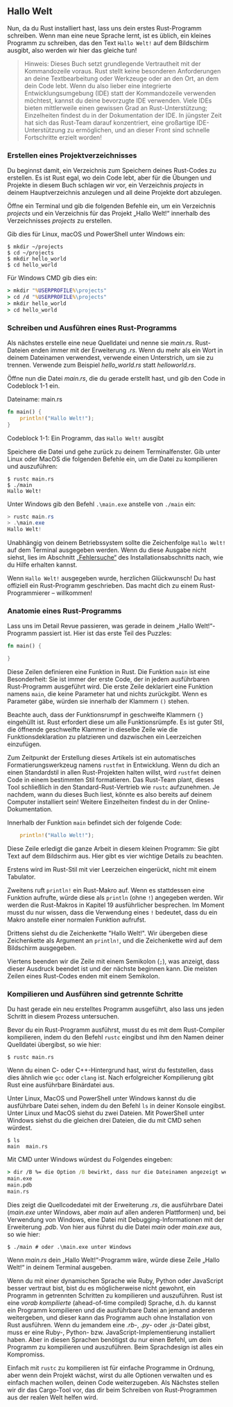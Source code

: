 ## Hallo Welt

Nun, da du Rust installiert hast, lass uns dein erstes Rust-Programm schreiben.
Wenn man eine neue Sprache lernt, ist es üblich, ein kleines Programm zu
schreiben, das den Text `Hallo Welt!` auf dem Bildschirm ausgibt, also werden
wir hier das gleiche tun!

> Hinweis: Dieses Buch setzt grundlegende Vertrautheit mit der Kommandozeile
> voraus. Rust stellt keine besonderen Anforderungen an deine Textbearbeitung
> oder Werkzeuge oder an den Ort, an dem dein Code lebt. Wenn du also lieber
> eine integrierte Entwicklungsumgebung (IDE) statt der Kommandozeile verwenden
> möchtest, kannst du deine bevorzugte IDE verwenden. Viele IDEs bieten
> mittlerweile einen gewissen Grad an Rust-Unterstützung; Einzelheiten findest
> du in der Dokumentation der IDE. In jüngster Zeit hat sich das Rust-Team
> darauf konzentriert, eine großartige IDE-Unterstützung zu ermöglichen, und an
> dieser Front sind schnelle Fortschritte erzielt worden!

### Erstellen eines Projektverzeichnisses

Du beginnst damit, ein Verzeichnis zum Speichern deines Rust-Codes zu
erstellen. Es ist Rust egal, wo dein Code lebt, aber für die Übungen und
Projekte in diesem Buch schlagen wir vor, ein Verzeichnis *projects* in deinem
Hauptverzeichnis anzulegen und all deine Projekte dort abzulegen.

Öffne ein Terminal und gib die folgenden Befehle ein, um ein Verzeichnis
*projects* und ein Verzeichnis für das Projekt „Hallo Welt!“ innerhalb des
Verzeichnisses *projects* zu erstellen.

Gib dies für Linux, macOS und PowerShell unter Windows ein:

```console
$ mkdir ~/projects
$ cd ~/projects
$ mkdir hello_world
$ cd hello_world
```

Für Windows CMD gib dies ein:

```cmd
> mkdir "%USERPROFILE%\projects"
> cd /d "%USERPROFILE%\projects"
> mkdir hello_world
> cd hello_world
```

### Schreiben und Ausführen eines Rust-Programms

Als nächstes erstelle eine neue Quelldatei und nenne sie *main.rs*.
Rust-Dateien enden immer mit der Erweiterung *.rs*. Wenn du mehr als ein Wort
in deinem Dateinamen verwendest, verwende einen Unterstrich, um sie zu trennen.
Verwende zum Beispiel *hello_world.rs* statt *helloworld.rs*.

Öffne nun die Datei *main.rs*, die du gerade erstellt hast, und gib den Code in
Codeblock 1-1 ein.

<span class="filename">Dateiname: main.rs</span>

```rust
fn main() {
    println!("Hallo Welt!");
}
```

<span class="caption">Codeblock 1-1: Ein Programm, das `Hallo Welt!`
ausgibt</span>

Speichere die Datei und gehe zurück zu deinem Terminalfenster. Gib unter Linux
oder MacOS die folgenden Befehle ein, um die Datei zu kompilieren und auszuführen:

```console
$ rustc main.rs
$ ./main
Hallo Welt!
```

Unter Windows gib den Befehl `.\main.exe` anstelle von `./main` ein:

```powershell
> rustc main.rs
> .\main.exe
Hallo Welt!
```

Unabhängig von deinem Betriebssystem sollte die Zeichenfolge `Hallo Welt!` auf
dem Terminal ausgegeben werden. Wenn du diese Ausgabe nicht siehst, lies im
Abschnitt [„Fehlersuche“][troubleshooting] des Installationsabschnitts nach,
wie du Hilfe erhalten kannst.

Wenn `Hallo Welt!` ausgegeben wurde, herzlichen Glückwunsch! Du hast offiziell
ein Rust-Programm geschrieben. Das macht dich zu einem Rust-Programmierer
&ndash; willkommen!

### Anatomie eines Rust-Programms

Lass uns im Detail Revue passieren, was gerade in deinem „Hallo Welt!“-Programm
passiert ist. Hier ist das erste Teil des Puzzles:

```rust
fn main() {

}
```

Diese Zeilen definieren eine Funktion in Rust. Die Funktion `main` ist eine
Besonderheit: Sie ist immer der erste Code, der in jedem ausführbaren
Rust-Programm ausgeführt wird. Die erste Zeile deklariert eine Funktion namens
`main`, die keine Parameter hat und nichts zurückgibt. Wenn es Parameter gäbe,
würden sie innerhalb der Klammern `()` stehen.

Beachte auch, dass der Funktionsrumpf in geschweifte Klammern `{}` eingehüllt
ist. Rust erfordert diese um alle Funktionsrümpfe. Es ist guter Stil, die
öffnende geschweifte Klammer in dieselbe Zeile wie die Funktionsdeklaration zu
platzieren und dazwischen ein Leerzeichen einzufügen.

Zum Zeitpunkt der Erstellung dieses Artikels ist ein automatisches
Formatierungswerkzeug namens `rustfmt` in Entwicklung. Wenn du dich an einen
Standardstil in allen Rust-Projekten halten willst, wird `rustfmt` deinen Code
in einem bestimmten Stil formatieren. Das Rust-Team plant, dieses Tool
schließlich in den Standard-Rust-Vertrieb wie `rustc` aufzunehmen. Je nachdem,
wann du dieses Buch liest, könnte es also bereits auf deinem Computer
installiert sein! Weitere Einzelheiten findest du in der Online-Dokumentation.

Innerhalb der Funktion `main` befindet sich der folgende Code:

```rust
    println!("Hallo Welt!");
```

Diese Zeile erledigt die ganze Arbeit in diesem kleinen Programm: Sie gibt Text
auf dem Bildschirm aus. Hier gibt es vier wichtige Details zu beachten.

Erstens wird im Rust-Stil mit vier Leerzeichen eingerückt, nicht mit einem
Tabulator.

Zweitens ruft `println!` ein Rust-Makro auf. Wenn es stattdessen eine Funktion
aufrufte, würde diese als `println` (ohne `!`) angegeben werden. Wir werden die
Rust-Makros in Kapitel 19 ausführlicher besprechen. Im Moment musst du nur
wissen, dass die Verwendung eines `!` bedeutet, dass du ein Makro anstelle
einer normalen Funktion aufrufst.

Drittens siehst du die Zeichenkette "Hallo Welt!". Wir übergeben diese
Zeichenkette als Argument an `println!`, und die Zeichenkette wird auf dem
Bildschirm ausgegeben.

Viertens beenden wir die Zeile mit einem Semikolon (`;`), was anzeigt, dass
dieser Ausdruck beendet ist und der nächste beginnen kann. Die meisten Zeilen
eines Rust-Codes enden mit einem Semikolon.

### Kompilieren und Ausführen sind getrennte Schritte

Du hast gerade ein neu erstelltes Programm ausgeführt, also lass uns jeden
Schritt in diesem Prozess untersuchen.

Bevor du ein Rust-Programm ausführst, musst du es mit dem Rust-Compiler
kompilieren, indem du den Befehl `rustc` eingibst und ihm den Namen deiner
Quelldatei übergibst, so wie hier:

```console
$ rustc main.rs
```

Wenn du einen C- oder C++-Hintergrund hast, wirst du feststellen, dass dies
ähnlich wie `gcc` oder `clang` ist. Nach erfolgreicher Kompilierung gibt Rust
eine ausführbare Binärdatei aus.

Unter Linux, MacOS und PowerShell unter Windows kannst du die ausführbare Datei
sehen, indem du den Befehl `ls` in deiner Konsole eingibst. Unter Linux und
MacOS siehst du zwei Dateien. Mit PowerShell unter Windows siehst du die
gleichen drei Dateien, die du mit CMD sehen würdest.

```text
$ ls
main  main.rs
```

Mit CMD unter Windows würdest du Folgendes eingeben:

```cmd
> dir /B %= die Option /B bewirkt, dass nur die Dateinamen angezeigt werden =%
main.exe
main.pdb
main.rs
```

Dies zeigt die Quellcodedatei mit der Erweiterung *.rs*, die ausführbare Datei
(*main.exe* unter Windows, aber *main* auf allen anderen Plattformen) und, bei
Verwendung von Windows, eine Datei mit Debugging-Informationen mit der
Erweiterung *.pdb*. Von hier aus führst du die Datei *main* oder *main.exe*
aus, so wie hier:

```console
$ ./main # oder .\main.exe unter Windows
```

Wenn *main.rs* dein „Hallo Welt!“-Programm wäre, würde diese Zeile „Hallo
Welt!“ in deinem Terminal ausgeben.

Wenn du mit einer dynamischen Sprache wie Ruby, Python oder JavaScript besser
vertraut bist, bist du es möglicherweise nicht gewohnt, ein Programm in
getrennten Schritten zu kompilieren und auszuführen. Rust ist eine *vorab
kompilierte* (ahead-of-time compiled) Sprache, d.h. du kannst ein Programm
kompilieren und die ausführbare Datei an jemand anderen weitergeben, und dieser
kann das Programm auch ohne Installation von Rust ausführen. Wenn du jemandem
eine *.rb*-, *.py*- oder *.js*-Datei gibst, muss er eine Ruby-, Python- bzw.
JavaScript-Implementierung installiert haben. Aber in diesen Sprachen benötigst
du nur einen Befehl, um dein Programm zu kompilieren und auszuführen. Beim
Sprachdesign ist alles ein Kompromiss.

Einfach mit `rustc` zu kompilieren ist für einfache Programme in Ordnung, aber
wenn dein Projekt wächst, wirst du alle Optionen verwalten und es einfach
machen wollen, deinen Code weiterzugeben. Als Nächstes stellen wir dir das
Cargo-Tool vor, das dir beim Schreiben von Rust-Programmen aus der realen Welt
helfen wird.

[troubleshooting]: ch01-01-installation.html#fehlersuche
